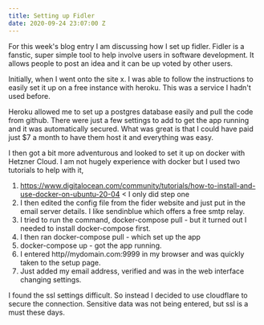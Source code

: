 ```yaml
---
title: Setting up Fidler
date: 2020-09-24 23:07:00 Z
---
```


For this week's blog entry I am discussing how I set up fidler.  Fidler is a fanstic, super simple tool to help involve users in software development.  It allows people to post an idea and it can be up voted by other users.

Initially, when I went onto the site x. I was able to follow the instructions to easily set it up on a free instance with heroku.  This was a service I hadn't used before.

Heroku allowed me to set up a postgres database easily and pull the code from github.  There were just a few settings to add to get the app running and it was automatically secured.  What was great is that I could have paid just $7 a month to have them host it and everything was easy.

I then got a bit more adventurous and looked to set it up on docker with Hetzner Cloud.  I am not hugely experience with docker but I used two tutorials to help with it,
1. https://www.digitalocean.com/community/tutorials/how-to-install-and-use-docker-on-ubuntu-20-04 < I only did step one
2. I then edited the config file from the fider website and just put in the email server details.  I like sendinblue which offers a free smtp relay. 
3. I tried to run the command, docker-compose pull - but it turned out I needed to install docker-compose first.
4. I then ran docker-compose pull - which set up the app
5. docker-compose up - got the app running.
6. I entered http//mydomain.com:9999 in my browser and was quickly taken to the setup page.
7. Just added my email address, verified and was in the web interface changing settings.

I found the ssl settings difficult.  So instead I decided to use cloudflare to secure the connection.  Sensitive data was not being entered, but ssl is a must these days.